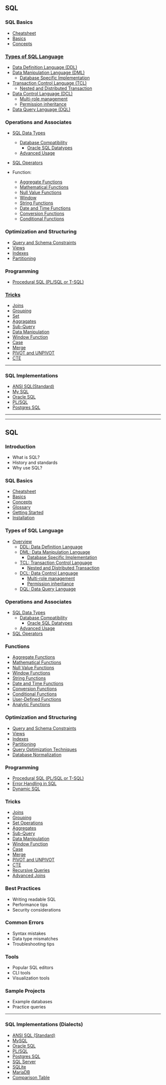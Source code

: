 ## SQL 

### SQL Basics
- [Cheatsheet](lessons/cheatsheet/readme.md)
- [Basics](lessons/basics/readme.md)
- [Concepts](lessons/concepts/readme.md) 

### [Types of SQL Language](lessons/types_of_SQL/readme.md)
  - [Data Definition Language (DDL)](lessons/ddl/readme.md)
  - [Data Manipulation Language (DML)](lessons/dml/readme.md)
      - [Database Specific Implementation](lessons/dml_database_specific/readme.md)
  - [Transaction Control Language (TCL)](lessons/tcl/readme.md)
      - [Nested and Distributed Transaction](lessons/nested_distributed_transaction/readme.md)
  - [Data Control Language (DCL)](lessons/dcl/readme.md)
    - [Multi-role management](lessons/dcl_multi_role_management/readme.md)
    - [Permission inheritance](lessons/permission_inheritance/readme.md)
  - [Data Query Language (DQL)](lessons/dql/readme.md)


### Operations and Associates

- [SQL Data Types](lessons/datatypes/readme.md)
    - [Database Compatibility](lessons/datatypes_compatibility/readme.md)
        - [Oracle SQL Datatypes](lessons/datatypes_oracle/oracle_sql/lessons/readme.md)
    - [Advanced Usage](lessons/datatypes_usage/readme.md)

- [SQL Operators](lessons/operator/readme.md)

- Function:
  - [Aggregate Functions](lessons/aggregate/readme.md)
  - [Mathematical Functions](lessons/mathematical_functions/readme.md)
  - [Null Value Functions](lessons/null_value_functions/readme.md)
  - [Window](lessons/window/readme.md)
  - [String Functions](lessons/string_functions/readme.md)
  - [Date and Time Functions](lessons/date_time_functions/readme.md)
  - [Conversion Functions](lessons/conversion_functions/readme.md)
  - [Conditional Functions](lessons/conditional_functions/readme.md)

### Optimization and Structuring

- [Query and Schema Constraints](lessons/constraints/readme.md)
- [Views](lessons/views/readme.md)
- [Indexes](lessons/index/readme.md)
- [Partitioning](lessons/partiontioning/readme.md) 



### Programming
- [Procedural SQL (PL/SQL or T-SQL)](lessons/procedural_sql/readme.md)


### [Tricks](lessons/tricks/readme.md)
- [Joins](lessons/tricks_join/readme.md)
- [Grouping](lessons/tricks_grouping/readme.md)
- [Set](lessons/tricks_set/readme.md)
- [Aggragates](lessons/tricks_aggragates/readme.md)
- [Sub-Query](lessons/tricks_subquery/readme.md)
- [Data Manipulation](lessons/tricks_data_manipulation/readme.md)
- [Window Function](lessons/tricks_window_function/readme.md)
- [Case](lessons/tricks_case/readme.md)
- [Merge](lessons/tricks_merge/readme.md)
- [PIVOT and UNPIVOT](lessons/tricks_pivot_unpivot/readme.md)
- [CTE](lessons/tricks_cte/readme.md)

---

### SQL Implementations

- [ANSI SQL(Standard)](implementations/ansi_sql/readme.md)
- [My SQL](implementations/my_sql/readme.md)
- [Oracle SQL](implementations/oracle_sql/readme.md)
- [PL/SQL](implementations/pl_sql/readme.md)
- [Postgres SQL](implementations/postgres_sql/readme.md)


---


---


## SQL

### Introduction
- What is SQL?
- History and standards
- Why use SQL?

### SQL Basics
- [Cheatsheet](lessons/cheatsheet/readme.md)
- [Basics](lessons/basics/readme.md)
- [Concepts](lessons/concepts/readme.md)
- [Glossary](lessons/glossary/readme.md)
- [Getting Started](lessons/getting_started/readme.md)
- [Installation](lessons/installation/readme.md)

### Types of SQL Language
- [Overview](lessons/types_of_SQL/readme.md)
  - [DDL: Data Definition Language](lessons/ddl/readme.md)
  - [DML: Data Manipulation Language](lessons/dml/readme.md)
      - [Database Specific Implementation](lessons/dml_database_specific/readme.md)
  - [TCL: Transaction Control Language](lessons/tcl/readme.md)
      - [Nested and Distributed Transaction](lessons/nested_distributed_transaction/readme.md)
  - [DCL: Data Control Language](lessons/dcl/readme.md)
    - [Multi-role management](lessons/dcl_multi_role_management/readme.md)
    - [Permission inheritance](lessons/permission_inheritance/readme.md)
  - [DQL: Data Query Language](lessons/dql/readme.md)

### Operations and Associates
- [SQL Data Types](lessons/datatypes/readme.md)
    - [Database Compatibility](lessons/datatypes_compatibility/readme.md)
        - [Oracle SQL Datatypes](lessons/datatypes_oracle/oracle_sql/lessons/readme.md)
    - [Advanced Usage](lessons/datatypes_usage/readme.md)
- [SQL Operators](lessons/operator/readme.md)

### Functions
- [Aggregate Functions](lessons/aggregate/readme.md)
- [Mathematical Functions](lessons/mathematical_functions/readme.md)
- [Null Value Functions](lessons/null_value_functions/readme.md)
- [Window Functions](lessons/window/readme.md)
- [String Functions](lessons/string_functions/readme.md)
- [Date and Time Functions](lessons/date_time_functions/readme.md)
- [Conversion Functions](lessons/conversion_functions/readme.md)
- [Conditional Functions](lessons/conditional_functions/readme.md)
- [User-Defined Functions](lessons/user_defined_functions/readme.md)
- [Analytic Functions](lessons/analytic_functions/readme.md)

### Optimization and Structuring
- [Query and Schema Constraints](lessons/constraints/readme.md)
- [Views](lessons/views/readme.md)
- [Indexes](lessons/index/readme.md)
- [Partitioning](lessons/partitioning/readme.md)
- [Query Optimization Techniques](lessons/query_optimization/readme.md)
- [Database Normalization](lessons/normalization/readme.md)

### Programming
- [Procedural SQL (PL/SQL or T-SQL)](lessons/procedural_sql/readme.md)
- [Error Handling in SQL](lessons/error_handling/readme.md)
- [Dynamic SQL](lessons/dynamic_sql/readme.md)

### Tricks
- [Joins](lessons/tricks_join/readme.md)
- [Grouping](lessons/tricks_grouping/readme.md)
- [Set Operations](lessons/tricks_set/readme.md)
- [Aggregates](lessons/tricks_aggregates/readme.md)
- [Sub-Query](lessons/tricks_subquery/readme.md)
- [Data Manipulation](lessons/tricks_data_manipulation/readme.md)
- [Window Function](lessons/tricks_window_function/readme.md)
- [Case](lessons/tricks_case/readme.md)
- [Merge](lessons/tricks_merge/readme.md)
- [PIVOT and UNPIVOT](lessons/tricks_pivot_unpivot/readme.md)
- [CTE](lessons/tricks_cte/readme.md)
- [Recursive Queries](lessons/tricks_recursive/readme.md)
- [Advanced Joins](lessons/tricks_advanced_joins/readme.md)

### Best Practices
- Writing readable SQL
- Performance tips
- Security considerations

### Common Errors
- Syntax mistakes
- Data type mismatches
- Troubleshooting tips

### Tools
- Popular SQL editors
- CLI tools
- Visualization tools

### Sample Projects
- Example databases
- Practice queries

---

### SQL Implementations (Dialects)
- [ANSI SQL (Standard)](implementations/ansi_sql/readme.md)
- [MySQL](implementations/mysql/readme.md)
- [Oracle SQL](implementations/oracle_sql/readme.md)
- [PL/SQL](implementations/pl_sql/readme.md)
- [Postgres SQL](implementations/postgres_sql/readme.md)
- [SQL Server](implementations/sql_server/readme.md)
- [SQLite](implementations/sqlite/readme.md)
- [MariaDB](implementations/mariadb/readme.md)
- [Comparison Table](implementations/comparison_table.md)